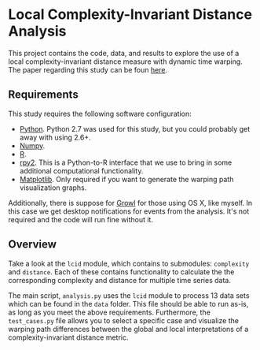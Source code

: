 Local Complexity-Invariant Distance Analysis
============================================

This project contains the code, data, and results to explore the use of a local complexity-invariant distance measure with dynamic time warping. The paper regarding this study can be foun [here](http://web.cos.gmu.edu/~snovak/Exploring%20A%20Local%20Complexity-Invariant%20Distance%20Measure%20with%20Dynamic%20Time%20Warping.pdf).

Requirements
------------

This study requires the following software configuration:

* [Python](http://www.python.org). Python 2.7 was used for this study, but you could probably get away with using 2.6+.
* [Numpy](http://numpy.scipy.org/).
* [R](http://www.r-project.org/).
* [rpy2](http://rpy.sourceforge.net/rpy2.html). This is a Python-to-R interface that we use to bring in some additional computational functionality.
* [Matplotlib](http://matplotlib.sourceforge.net/). Only required if you want to generate the warping path visualization graphs.

Additionally, there is suppose for [Growl](http://growl.info/) for those using OS X, like myself. In this case we get desktop notifications for events from the analysis. It's not required and the code will run fine without it.

Overview
--------

Take a look at the `lcid` module, which contains to submodules: `complexity` and `distance`. Each of these contains functionality to calculate the the corresponding complexity and distance for multiple time series data.

The main script, `analysis.py` uses the `lcid` module to process 13 data sets which can be found in the `data` folder. This file should be able to run as-is, as long as you meet the above requirements. Furthermore, the `test_cases.py` file allows you to select a specific case and visualize the warping path differences between the global and local interpretations of a complexity-invariant distance metric.
